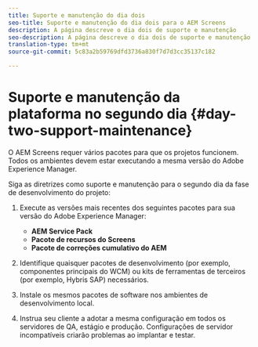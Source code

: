```yaml
---
title: Suporte e manutenção do dia dois
seo-title: Suporte e manutenção do dia dois para o AEM Screens
description: A página descreve o dia dois de suporte e manutenção
seo-description: A página descreve o dia dois de suporte e manutenção
translation-type: tm+mt
source-git-commit: 5c83a2b59769dfd3736a830f7d7d3cc35137c182

---
```



# Suporte e manutenção da plataforma no segundo dia {#day-two-support-maintenance}

O AEM Screens requer vários pacotes para que os projetos funcionem. Todos os ambientes devem estar executando a mesma versão do Adobe Experience Manager.

Siga as diretrizes como suporte e manutenção para o segundo dia da fase de desenvolvimento do projeto:

1. Execute as versões mais recentes dos seguintes pacotes para sua versão do Adobe Experience Manager:

   * **AEM Service Pack**
   * **Pacote de recursos do Screens**
   * **Pacote de correções cumulativo do AEM**

1. Identifique quaisquer pacotes de desenvolvimento (por exemplo, componentes principais do WCM) ou kits de ferramentas de terceiros (por exemplo, Hybris SAP) necessários.

1. Instale os mesmos pacotes de software nos ambientes de desenvolvimento local.

1. Instrua seu cliente a adotar a mesma configuração em todos os servidores de QA, estágio e produção. Configurações de servidor incompatíveis criarão problemas ao implantar e testar.
